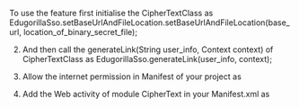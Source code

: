 To use the feature first initialise the CipherTextClass as
        EdugorillaSso.setBaseUrlAndFileLocation.setBaseUrlAndFileLocation(base_url, location_of_binary_secret_file);
        
2. And then call the generateLink(String user_info, Context context) of CipherTextClass as
        EdugorillaSso.generateLink(user_info, context);
        
3. Allow the internet permission in Manifest of your project as
        <uses-permission android:name="android.permission.INTERNET"/>
        
4. Add the Web activity of module CipherText in your Manifest.xml as
        <activity android:name="com.edugorilla.ssologin.WebView"/>
